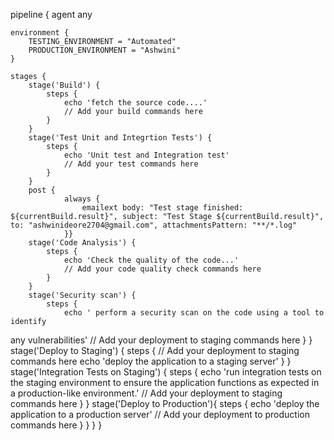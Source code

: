 pipeline {
    agent any

    environment {
        TESTING_ENVIRONMENT = "Automated"
        PRODUCTION_ENVIRONMENT = "Ashwini"
    }

    stages {
        stage('Build') {
            steps {
                echo 'fetch the source code....'
                // Add your build commands here
            }
        }
        stage('Test Unit and Integrtion Tests') {
            steps {
                echo 'Unit test and Integration test'
                // Add your test commands here
            }
        }
        post {
                always {
                    emailext body: "Test stage finished: ${currentBuild.result}", subject: "Test Stage ${currentBuild.result}", to: "ashwinideore2704@gmail.com", attachmentsPattern: "**/*.log"
                }}
        stage('Code Analysis') {
            steps {
                echo 'Check the quality of the code...'
                // Add your code quality check commands here
            }
        }
        stage('Security scan') {
            steps {
                echo ' perform a security scan on the code using a tool to identify
any vulnerabilities'
                // Add your deployment to staging commands here
            }
        }
        stage('Deploy to Staging') {
            steps {
                // Add your deployment to staging commands here
                echo 'deploy the application to a staging server'
            }
        }
        stage('Integration Tests on Staging') {
            steps {
                echo 'run integration tests on the staging
environment to ensure the application functions as expected in a production-like
environment.'
                // Add your deployment to staging commands here
            }
        }
        stage('Deploy to Production'){
            steps {
                echo 'deploy the application to a production server'
                // Add your deployment to production commands here
            }
        }
    }
}
